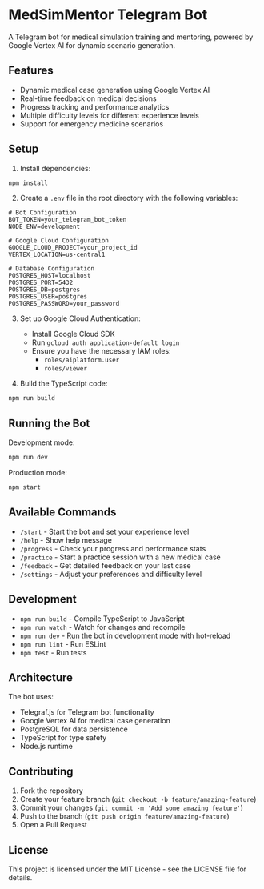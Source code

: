 # MedSimMentor Telegram Bot

A Telegram bot for medical simulation training and mentoring, powered by Google Vertex AI for dynamic scenario generation.

## Features

- Dynamic medical case generation using Google Vertex AI
- Real-time feedback on medical decisions
- Progress tracking and performance analytics
- Multiple difficulty levels for different experience levels
- Support for emergency medicine scenarios

## Setup

1. Install dependencies:
```bash
npm install
```

2. Create a `.env` file in the root directory with the following variables:
```env
# Bot Configuration
BOT_TOKEN=your_telegram_bot_token
NODE_ENV=development

# Google Cloud Configuration
GOOGLE_CLOUD_PROJECT=your_project_id
VERTEX_LOCATION=us-central1

# Database Configuration
POSTGRES_HOST=localhost
POSTGRES_PORT=5432
POSTGRES_DB=postgres
POSTGRES_USER=postgres
POSTGRES_PASSWORD=your_password
```

3. Set up Google Cloud Authentication:
   - Install Google Cloud SDK
   - Run `gcloud auth application-default login`
   - Ensure you have the necessary IAM roles:
     - `roles/aiplatform.user`
     - `roles/viewer`

4. Build the TypeScript code:
```bash
npm run build
```

## Running the Bot

Development mode:
```bash
npm run dev
```

Production mode:
```bash
npm start
```

## Available Commands

- `/start` - Start the bot and set your experience level
- `/help` - Show help message
- `/progress` - Check your progress and performance stats
- `/practice` - Start a practice session with a new medical case
- `/feedback` - Get detailed feedback on your last case
- `/settings` - Adjust your preferences and difficulty level

## Development

- `npm run build` - Compile TypeScript to JavaScript
- `npm run watch` - Watch for changes and recompile
- `npm run dev` - Run the bot in development mode with hot-reload
- `npm run lint` - Run ESLint
- `npm test` - Run tests

## Architecture

The bot uses:
- Telegraf.js for Telegram bot functionality
- Google Vertex AI for medical case generation
- PostgreSQL for data persistence
- TypeScript for type safety
- Node.js runtime

## Contributing

1. Fork the repository
2. Create your feature branch (`git checkout -b feature/amazing-feature`)
3. Commit your changes (`git commit -m 'Add some amazing feature'`)
4. Push to the branch (`git push origin feature/amazing-feature`)
5. Open a Pull Request

## License

This project is licensed under the MIT License - see the LICENSE file for details.